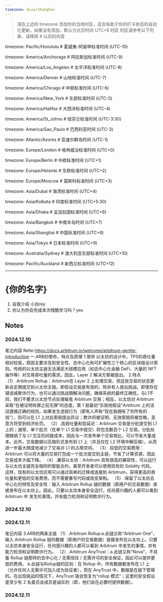 ```yaml
---
timezone: Asia/Shanghai  
---
```


> 请在上边的 timezone 添加你的当地时区，这会有助于你的打卡状态的自动化更新，如果没有添加，默认为北京时间 UTC+8 时区
> 时区请参考以下列表，请移除 # 以后的内容

timezone: Pacific/Honolulu # 夏威夷-阿留申标准时间 (UTC-10)

timezone: America/Anchorage # 阿拉斯加标准时间 (UTC-9)

timezone: America/Los_Angeles # 太平洋标准时间 (UTC-8)

timezone: America/Denver # 山地标准时间 (UTC-7)

timezone: America/Chicago # 中部标准时间 (UTC-6)

timezone: America/New_York # 东部标准时间 (UTC-5)

timezone: America/Halifax # 大西洋标准时间 (UTC-4)

timezone: America/St_Johns # 纽芬兰标准时间 (UTC-3:30)

timezone: America/Sao_Paulo # 巴西利亚时间 (UTC-3)

timezone: Atlantic/Azores # 亚速尔群岛时间 (UTC-1)

timezone: Europe/London # 格林威治标准时间 (UTC+0)

timezone: Europe/Berlin # 中欧标准时间 (UTC+1)

timezone: Europe/Helsinki # 东欧标准时间 (UTC+2)

timezone: Europe/Moscow # 莫斯科标准时间 (UTC+3)

timezone: Asia/Dubai # 海湾标准时间 (UTC+4)

timezone: Asia/Kolkata # 印度标准时间 (UTC+5:30)

timezone: Asia/Dhaka # 孟加拉国标准时间 (UTC+6)

timezone: Asia/Bangkok # 中南半岛时间 (UTC+7)

timezone: Asia/Shanghai # 中国标准时间 (UTC+8)

timezone: Asia/Tokyo # 日本标准时间 (UTC+9)

timezone: Australia/Sydney # 澳大利亚东部标准时间 (UTC+10)

timezone: Pacific/Auckland # 新西兰标准时间 (UTC+12)

---

# {你的名字}

1. 自我介绍 小白rey
2. 你认为你会完成本次残酷学习吗？yes

## Notes

<!-- Content_START -->

### 2024.12.10

笔记内容
Refer:https://docs.arbitrum.io/welcome/arbitrum-gentle-introduction
一.ARB的使命，特点及原理
1.使命
  以太坊的设计中，TPS的吞吐量相对较低，原因主要涉及到安全性、去中心化和可扩展性三个核心的区块链设计原则。传统的以太坊主链无法满足大规模应用（如去中心化金融 DeFi、大量的 NFT 操作等）对交易吞吐量的需求。因此，Layer 2 解决方案被提出。
2.特点
  （1）.Arbitrum Rollup：Arbitrum在 Layer 2 上处理交易，但这些交易的状态更新会定期提交到以太坊主链。即假设交易是有效的，除非有人提出挑战。即使存在错误或欺诈行为，也可以通过挑战期解决问题，确保系统的最终正确性。与L1不同，我们不要求以太坊节点处理每笔 Arbitrum 交易；相反，以太坊对 Arbitrum 采取“在被证明有罪之前无罪”的态度。第 1 层最初“乐观地假设”Arbitrum 上的活动遵循正确的规则。如果发生违规行为（即有人声称“现在我拥有了你所有的钱”），则可以在 L1 上对此索赔提出异议；欺诈将被证明，无效索赔将被忽略，恶意方将受到经济处罚。
  （2）.高吞吐量和低延迟：Arbitrum 交易是分批提交到 L1 上的；通常，单个批次（在单个 L1 交易中提交）将包含数百个 L2 交易。分批处理摊销了与 L1 交互的间接成本，因此与一次发布单个交易相比，可以节省大量成本。此外，交易数据以压缩形式发布到 L1 上（并且仅在 L2 环境中解压缩），从而进一步最大限度地减少了交易对 L1 的占用空间。
  （3）.较低的交易费用：Arbitrum 可以将大量的交易打包成一个批次提交到主链，节省了计算资源，因此交易成本大幅下降。
  （4）.兼容以太坊：Arbitrum 具有很高的兼容性，可以运行与以太坊主链完全相同的智能合约，甚至开发者可以使用现有的 Solidity 代码。这样，现有的以太坊应用可以通过简单的迁移或连接到 Arbitrum，获得更高的吞吐量和更低的交易费用，而不需要重写代码或改变架构。
  （5）.保留了以太坊去中心化的特性及安全性：输入 Arbitrum Rollup 链的数据（即用户的交易数据）直接发布在以太坊上。因此，只要以太坊本身安全运行，任何感兴趣的人都可以看到 Arbitrum 中 发生的事情，并有能力检测和证明欺诈行为。

### 2024.12.10

### 2024.12.11

笔记内容
3.ARB的两条主链
  （1）.Arbitrum Rollup:a.此链又称“Arbitrum One”，输入 Arbitrum Rollup 链的数据（即用户的交易数据）直接发布在以太坊上。只要以太坊本身安全运行，任何感兴趣的人都可以看到 Arbitrum 中发生的事情，并有能力检测和证明欺诈行为。
  （2）.Arbitrum AnyTrust：a.此链又称“Nova”，不具备 Rollup 链那样的去中心化 / 无需信任 / 无需许可的安全保证，因此可以提供更低的费用。
                          b.此链与Rollup链的区别：在 Rollup 中，所有数据都发布在 L1 上（允许任何人无需许可加入成为验证者），而在 AnyTrust 中，数据是在链下管理的。在出现挑战的情况下，AnyTrust 链会恢复为“rollup 模式”；这里的安全假设是至少有 2 名委员会成员是诚实的（即，他们会在必要时提供数据）。

### 2024.12.11
<!-- Content_END -->
